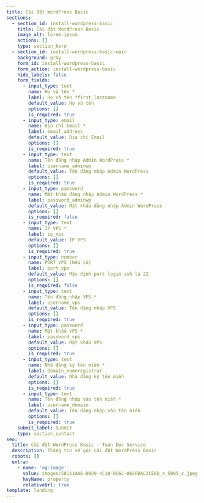 ```yaml
---
title: Cài đặt WordPress Basic
sections:
  - section_id: install-wordpress-basic
    title: Cài đặt WordPress Basic
    image_alt: lorem-ipsum
    actions: []
    type: section_hero
  - section_id: install-wordpress-basic-main
    background: gray
    form_id: install-wordpress-basic
    form_action: install-wordpress-basic
    hide_labels: false
    form_fields:
      - input_type: text
        name: Họ và tên *
        label: Họ và tên *first_lastname
        default_value: Họ và tên
        options: []
        is_required: true
      - input_type: email
        name: Địa chỉ Email *
        label: email_address
        default_value: Địa chỉ Email
        options: []
        is_required: true
      - input_type: text
        name: Tên đăng nhập Admin WordPress *
        label: username_adminwp
        default_value: Tên đăng nhập Admin WordPress
        options: []
        is_required: true
      - input_type: password
        name: Mật khẩu đăng nhập Admin WordPress *
        label: password_adminwp
        default_value: Mật khẩu đăng nhập Admin WordPress
        options: []
        is_required: false
      - input_type: text
        name: IP VPS *
        label: ip_vps
        default_value: IP VPS
        options: []
        is_required: true
      - input_type: number
        name: PORT VPS (Nếu có)
        label: port_vps
        default_value: Mặc định port login ssh là 22
        options: []
        is_required: false
      - input_type: text
        name: Tên đăng nhập VPS *
        label: username_vps
        default_value: Tên đăng nhập VPS
        options: []
        is_required: true
      - input_type: password
        name: Mật khẩu VPS *
        label: password_vps
        default_value: Mật khẩu VPS
        options: []
        is_required: true
      - input_type: text
        name: Nhà đăng ký tên miền *
        label: domain_nameregistrar
        default_value: Nhà đăng ký tên miền
        options: []
        is_required: true
      - input_type: text
        name: Tên đăng nhập vào tên miền *
        label: username_domain
        default_value: Tên đăng nhập vào tên miền
        options: []
        is_required: true
    submit_label: Submit
    type: section_contact
seo:
  title: Cài đặt WordPress Basic - Tuan Duc Service
  description: Thông tin về gói cài đặt WordPress Basic
  robots: []
  extra:
    - name: 'og:image'
      value: images/58111AA6-D0D9-4C10-BC6C-068FDAC2CE6D_4_5005_c.jpeg
      keyName: property
      relativeUrl: true
template: landing
---
```

